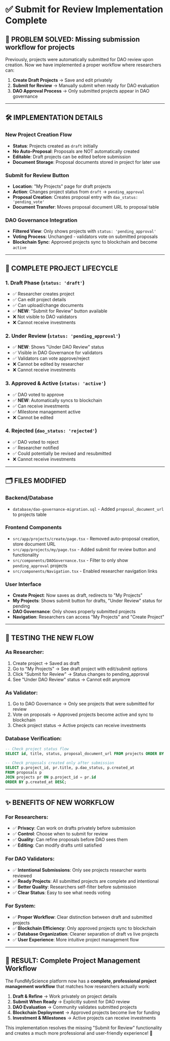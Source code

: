 # ✅ Submit for Review Implementation Complete

## 🎯 **PROBLEM SOLVED**: Missing submission workflow for projects

Previously, projects were automatically submitted for DAO review upon creation. Now we have implemented a proper workflow where researchers can:

1. **Create Draft Projects** → Save and edit privately
2. **Submit for Review** → Manually submit when ready for DAO evaluation
3. **DAO Approval Process** → Only submitted projects appear in DAO governance

---

## 🛠️ **IMPLEMENTATION DETAILS**

### **New Project Creation Flow**
- **Status**: Projects created as `draft` initially 
- **No Auto-Proposal**: Proposals are NOT automatically created
- **Editable**: Draft projects can be edited before submission
- **Document Storage**: Proposal documents stored in project for later use

### **Submit for Review Button**
- **Location**: "My Projects" page for draft projects
- **Action**: Changes project status from `draft` → `pending_approval`
- **Proposal Creation**: Creates proposal entry with `dao_status: 'pending_vote'`
- **Document Transfer**: Moves proposal document URL to proposal table

### **DAO Governance Integration**
- **Filtered View**: Only shows projects with `status: 'pending_approval'`
- **Voting Process**: Unchanged - validators vote on submitted proposals
- **Blockchain Sync**: Approved projects sync to blockchain and become `active`

---

## 🔄 **COMPLETE PROJECT LIFECYCLE**

### 1. **Draft Phase** (`status: 'draft'`)
- ✅ Researcher creates project
- ✅ Can edit project details
- ✅ Can upload/change documents
- ✅ **NEW**: "Submit for Review" button available
- ❌ Not visible to DAO validators
- ❌ Cannot receive investments

### 2. **Under Review** (`status: 'pending_approval'`)
- ✅ **NEW**: Shows "Under DAO Review" status
- ✅ Visible in DAO Governance for validators
- ✅ Validators can vote approve/reject
- ❌ Cannot be edited by researcher
- ❌ Cannot receive investments

### 3. **Approved & Active** (`status: 'active'`)
- ✅ DAO voted to approve
- ✅ **NEW**: Automatically syncs to blockchain
- ✅ Can receive investments
- ✅ Milestone management active
- ❌ Cannot be edited

### 4. **Rejected** (`dao_status: 'rejected'`)
- ✅ DAO voted to reject
- ✅ Researcher notified
- ✅ Could potentially be revised and resubmitted
- ❌ Cannot receive investments

---

## 🗂️ **FILES MODIFIED**

### **Backend/Database**
- `database/dao-governance-migration.sql` - Added `proposal_document_url` to projects table

### **Frontend Components**
- `src/app/projects/create/page.tsx` - Removed auto-proposal creation, store document URL
- `src/app/projects/my/page.tsx` - Added submit for review button and functionality
- `src/components/DAOGovernance.tsx` - Filter to only show `pending_approval` projects
- `src/components/Navigation.tsx` - Enabled researcher navigation links

### **User Interface**
- **Create Project**: Now saves as draft, redirects to "My Projects"
- **My Projects**: Shows submit button for drafts, "Under Review" status for pending
- **DAO Governance**: Only shows properly submitted projects
- **Navigation**: Researchers can access "My Projects" and "Create Project"

---

## 🧪 **TESTING THE NEW FLOW**

### **As Researcher:**
1. Create project → Saved as draft
2. Go to "My Projects" → See draft project with edit/submit options
3. Click "Submit for Review" → Status changes to pending_approval
4. See "Under DAO Review" status → Cannot edit anymore

### **As Validator:**
1. Go to DAO Governance → Only see projects that were submitted for review
2. Vote on proposals → Approved projects become active and sync to blockchain
3. Check project status → Active projects can receive investments

### **Database Verification:**
```sql
-- Check project status flow
SELECT id, title, status, proposal_document_url FROM projects ORDER BY created_at DESC;

-- Check proposals created only after submission
SELECT p.project_id, pr.title, p.dao_status, p.created_at 
FROM proposals p 
JOIN projects pr ON p.project_id = pr.id 
ORDER BY p.created_at DESC;
```

---

## ✨ **BENEFITS OF NEW WORKFLOW**

### **For Researchers:**
- ✅ **Privacy**: Can work on drafts privately before submission
- ✅ **Control**: Choose when to submit for review
- ✅ **Quality**: Can refine proposals before DAO sees them
- ✅ **Editing**: Can modify drafts until satisfied

### **For DAO Validators:**
- ✅ **Intentional Submissions**: Only see projects researcher wants reviewed
- ✅ **Ready Projects**: All submitted projects are complete and intentional
- ✅ **Better Quality**: Researchers self-filter before submission
- ✅ **Clear Status**: Easy to see what needs voting

### **For System:**
- ✅ **Proper Workflow**: Clear distinction between draft and submitted projects
- ✅ **Blockchain Efficiency**: Only approved projects sync to blockchain
- ✅ **Database Organization**: Cleaner separation of draft vs live projects
- ✅ **User Experience**: More intuitive project management flow

---

## 🚀 **RESULT**: Complete Project Management Workflow

The FundMyScience platform now has a **complete, professional project management workflow** that matches how researchers actually work:

1. **Draft & Refine** → Work privately on project details
2. **Submit When Ready** → Explicitly submit for DAO review  
3. **DAO Evaluation** → Community validates submitted projects
4. **Blockchain Deployment** → Approved projects become live for funding
5. **Investment & Milestones** → Active projects can receive investments

This implementation resolves the missing "Submit for Review" functionality and creates a much more professional and user-friendly experience! 🎉
